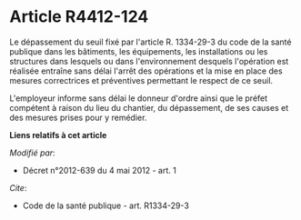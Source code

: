 # Article R4412-124

Le dépassement du seuil fixé par l'article R. 1334-29-3 du code de la santé publique dans les bâtiments, les équipements, les
installations ou les structures dans lesquels ou dans l'environnement desquels l'opération est réalisée entraîne sans délai
l'arrêt des opérations et la mise en place des mesures correctrices et préventives permettant le respect de ce seuil. 

L'employeur informe sans délai le donneur d'ordre ainsi que le préfet compétent à raison du lieu du chantier, du dépassement,
de ses causes et des mesures prises pour y remédier.

**Liens relatifs à cet article**

_Modifié par_:

  - Décret n°2012-639 du 4 mai 2012 - art. 1

_Cite_:

  - Code de la santé publique - art. R1334-29-3
